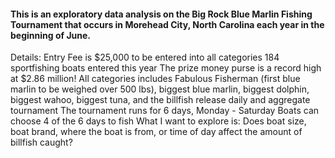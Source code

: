 #### This is an exploratory data analysis on the Big Rock Blue Marlin Fishing Tournament that occurs in Morehead City, North Carolina each year in the beginning of June.
Details:
Entry Fee is $25,000 to be entered into all categories
184 sportfishing boats entered this year
The prize money purse is a record high at $2.86 million!
All categories includes Fabulous Fisherman (first blue marlin to be weighed over 500 lbs), biggest blue marlin, biggest dolphin, biggest wahoo, biggest tuna, and the billfish release daily and aggregate tournament
The tournament runs for 6 days, Monday - Saturday
Boats can choose 4 of the 6 days to fish
What I want to explore is:
Does boat size, boat brand, where the boat is from, or time of day affect the amount of billfish caught?
